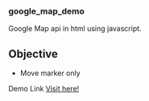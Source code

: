 <h3> google_map_demo </h3>

Google Map api in html using javascript.
## Objective
- Move marker only

Demo Link 
[Visit here!](www.kodegeek.net/google_map_demo)

